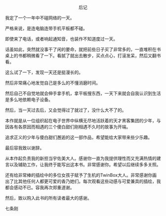 <p align="center">后记</p>

我定了一个一年中不碰网络的一天。

严格来说，是连电脑连带手机平板都不碰。

即使来了电话，或者响起通知音，也装作不知道度过一天。

话虽如此，突然就没事干了闲的要命，就把前些日子买了非常多的，一直堆积在书桌上的书都稍微看了一下。看腻了就出去散步，买点点心，打滚发呆，然后又翻书看。

这么试了一下，发现一天还是挺漫长的。

然后非常痛心地发觉自己是多么的不懂消磨时间。

然后自己不自觉地就会伸手拿手机，拿平板搜东西，一天下来就会自我认识到生活是多么地依赖电子设备。

然后，当一天过去后，又会觉得过了就过了，没什么大不了的。

本作就是从一位组织起在电子世界中纵横无尽地活跃着的天才黑客集团的少年，与因各有各原因而相遇的三个傻白甜们刚相遇不久时的故事为开端。

追求正义的少年与傻白甜们邂逅的这一部作品，希望能给大家带来些少乐趣。

最后容我致以谢辞。

从本作起负责我的新担当宇佐美大人。感谢你一直为我提供理性而又充满热情的建言以及辅助工作，让我终于能写出这本书。非常感谢你。希望以后继续多多关照。

还有给非常棒的插绘中的多位女孩子赋予了生机的TwinBox大人。非常感谢你画出了比其他任何人都更可爱的香乃她们。每次观看这些动感与可爱兼具的插绘，我都会感动不已。容我再次郑重道谢。

然后，致以购入此书的所有读者最大的感谢。

七条刚


